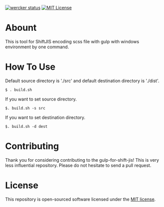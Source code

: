 [![wercker status](https://app.wercker.com/status/cb11e245decf67fd0b8953aef09ef79a/s/master "wercker status")](https://app.wercker.com/project/byKey/cb11e245decf67fd0b8953aef09ef79a) [![MIT License](http://img.shields.io/badge/license-MIT-blue.svg?style=flat)](LICENSE)

# Abount

This is tool for ShiftJIS encoding scss file with gulp with windows environment by one command.

# How To Use

Default source directory is './src' and default destination directory is './dist'.

```
$ . build.sh
```

If you want to set source directory.

```
$. build.sh -s src
```

If you want to set destination directory.

```
$. build.sh -d dest
```

# Contributing

Thank you for considering contributing to the gulp-for-shift-jis!
This is very less influential repository.
Please do not hesitate to send a pull request.

# License

This repository is open-sourced software licensed under the [MIT license](https://opensource.org/licenses/MIT "MIT license").
